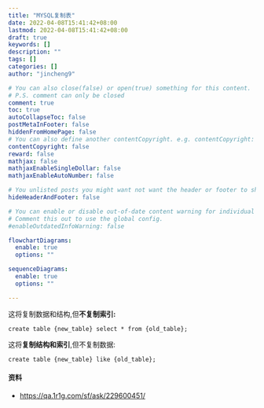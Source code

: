 ```yaml
---
title: "MYSQL复制表"
date: 2022-04-08T15:41:42+08:00
lastmod: 2022-04-08T15:41:42+08:00
draft: true
keywords: []
description: ""
tags: []
categories: []
author: "jincheng9"

# You can also close(false) or open(true) something for this content.
# P.S. comment can only be closed
comment: true
toc: true
autoCollapseToc: false
postMetaInFooter: false
hiddenFromHomePage: false
# You can also define another contentCopyright. e.g. contentCopyright: "This is another copyright."
contentCopyright: false
reward: false
mathjax: false
mathjaxEnableSingleDollar: false
mathjaxEnableAutoNumber: false

# You unlisted posts you might want not want the header or footer to show
hideHeaderAndFooter: false

# You can enable or disable out-of-date content warning for individual post.
# Comment this out to use the global config.
#enableOutdatedInfoWarning: false

flowchartDiagrams:
  enable: true
  options: ""

sequenceDiagrams: 
  enable: true
  options: ""

---
```


这将复制数据和结构,但**不复制索引:**

```
create table {new_table} select * from {old_table};
```

这将**复制结构和索引**,但不复制数据:

```
create table {new_table} like {old_table};
```



#### 资料

* https://qa.1r1g.com/sf/ask/229600451/
